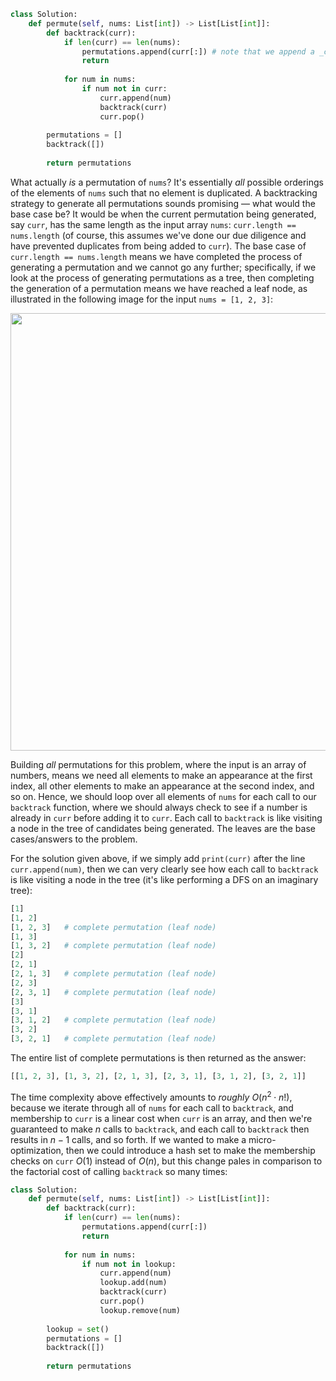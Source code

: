 ```python
class Solution:
    def permute(self, nums: List[int]) -> List[List[int]]:
        def backtrack(curr):
            if len(curr) == len(nums):
                permutations.append(curr[:]) # note that we append a _copy_ of curr
                return
            
            for num in nums:
                if num not in curr:
                    curr.append(num)
                    backtrack(curr)
                    curr.pop()
            
        permutations = []
        backtrack([])
        
        return permutations
```

What actually *is* a permutation of `nums`? It's essentially *all* possible orderings of the elements of `nums` such that no element is duplicated. A backtracking strategy to generate all permutations sounds promising &#8212; what would the base case be? It would be when the current permutation being generated, say `curr`, has the same length as the input array `nums`: `curr.length == nums.length` (of course, this assumes we've done our due diligence and have prevented duplicates from being added to `curr`). The base case of `curr.length == nums.length` means we have completed the process of generating a permutation and we cannot go any further; specifically, if we look at the process of generating permutations as a tree, then completing the generation of a permutation means we have reached a leaf node, as illustrated in the following image for the input `nums = [1, 2, 3]`:

<div align='center' className='centeredImageDiv'>
  <img width='700px' src={require('@site/static/img/templates/backtracking/f1.png').default} />
</div>

Building *all* permutations for this problem, where the input is an array of numbers, means we need all elements to make an appearance at the first index, all other elements to make an appearance at the second index, and so on. Hence, we should loop over all elements of `nums` for each call to our `backtrack` function, where we should always check to see if a number is already in `curr` before adding it to `curr`. Each call to `backtrack` is like visiting a node in the tree of candidates being generated. The leaves are the base cases/answers to the problem.

For the solution given above, if we simply add `print(curr)` after the line `curr.append(num)`, then we can very clearly see how each call to `backtrack` is like visiting a node in the tree (it's like performing a DFS on an imaginary tree):

```python
[1]
[1, 2]
[1, 2, 3]   # complete permutation (leaf node)
[1, 3]
[1, 3, 2]   # complete permutation (leaf node)
[2]
[2, 1]
[2, 1, 3]   # complete permutation (leaf node)
[2, 3]
[2, 3, 1]   # complete permutation (leaf node)
[3]
[3, 1]
[3, 1, 2]   # complete permutation (leaf node)
[3, 2]
[3, 2, 1]   # complete permutation (leaf node)
```

The entire list of complete permutations is then returned as the answer:

```python
[[1, 2, 3], [1, 3, 2], [2, 1, 3], [2, 3, 1], [3, 1, 2], [3, 2, 1]]
```

The time complexity above effectively amounts to *roughly* $O(n^2\cdot n!)$, because we iterate through all of `nums` for each call to `backtrack`, and membership to `curr` is a linear cost when `curr` is an array, and then we're guaranteed to make $n$ calls to `backtrack`, and each call to `backtrack` then results in $n - 1$ calls, and so forth. If we wanted to make a micro-optimization, then we could introduce a hash set to make the membership checks on `curr` $O(1)$ instead of $O(n)$, but this change pales in comparison to the factorial cost of calling `backtrack` so many times:

```python
class Solution:
    def permute(self, nums: List[int]) -> List[List[int]]:
        def backtrack(curr):
            if len(curr) == len(nums):
                permutations.append(curr[:])
                return
            
            for num in nums:
                if num not in lookup:
                    curr.append(num)
                    lookup.add(num)
                    backtrack(curr)
                    curr.pop()
                    lookup.remove(num)
        
        lookup = set()
        permutations = []
        backtrack([])
        
        return permutations
```
